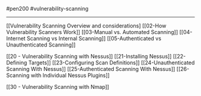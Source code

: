 #pen200 #vulnerability-scanning 

---

[[Vulnerability Scanning Overview and considerations]
	[[02-How Vulnerability Scanners Work]]
	[[03-Manual vs. Automated Scanning]]
	[[04-Internet Scanning vs Internal Scanning]]
	[[05-Authenticated vs Unauthenticated Scanning]]

[[20 - Vulnerability Scanning with Nessus]]
	[[21-Installing Nessus]]
	[[22-Defining Targets]]
	[[23-Configuring Scan Definitions]]
	[[24-Unauthenticated Scanning With Nessus]]
	[[25-Authenticated Scanning With Nessus]]
	[[26-Scanning with Individual Nessus Plugins]]

[[30 - Vulnerability Scanning with Nmap]]

